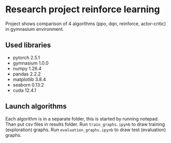 # Research project reinforce learning

Project shows comparison of 4 algorithms (ppo, dqn, reinforce, actor-critic) in gymnasium environment.

## Used libraries
 - pytorch 2.5.1
 - gymnasium 1.0.0
 - numpy 1.26.4
 - pandas 2.2.2
 - matplotlib 3.8.4
 - seaborn 0.13.2
 - cuda 12.4.1

 ## Launch algorithms
 Each algorithm is in a separate folder, this is started by running notepad. Than put csv files in results folder. Run `train_graphs.ipynb` to draw training (exploration) graphs.
 Run `evaluation_graphs.ipynb` to draw test (evaluation) graphs.
